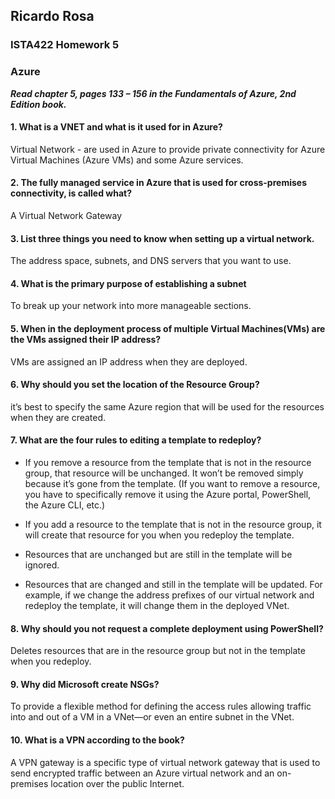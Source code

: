 ## Ricardo Rosa

### ISTA422 Homework 5

### Azure




***Read chapter 5, pages 133 – 156 in the Fundamentals of Azure, 2nd Edition book.***

#### 1. What is a VNET and what is it used for in Azure?
Virtual Network - are used in Azure to provide private connectivity for Azure Virtual Machines (Azure VMs) and some Azure services.

#### 2. The fully managed service in Azure that is used for cross-premises connectivity, is called what?
A Virtual Network Gateway

#### 3. List three things you need to know when setting up a virtual network.
The address space, subnets, and DNS servers that you want to use.

#### 4. What is the primary purpose of establishing a subnet
To break up your network into more manageable sections.

#### 5. When in the deployment process of multiple Virtual Machines(VMs) are the VMs assigned their IP address?
VMs are assigned an IP address when they are deployed.

#### 6. Why should you set the location of the Resource Group?
it’s best to specify the same Azure region that will be used for the resources when they are created.

#### 7. What are the four rules to editing a template to redeploy?
- If you remove a resource from the template that is not in the resource group, that resource will be unchanged. It won’t be removed simply because it’s gone from the template. (If you want to remove a resource, you have to specifically remove it using the Azure portal, PowerShell, the Azure CLI, etc.)


- If you add a resource to the template that is not in the resource group, it will create that resource for you when you redeploy the template.

- Resources that are unchanged but are still in the template will be ignored.

- Resources that are changed and still in the template will be updated. For example, if we change the address prefixes of our virtual network and redeploy the template, it will change them in the deployed VNet.

#### 8. Why should you not request a complete deployment using PowerShell?
Deletes resources that are in the resource group but not in the template when you redeploy.

#### 9. Why did Microsoft create NSGs?
To provide a flexible method for defining the access rules allowing traffic into and out of a VM in a VNet—or even an entire subnet in the VNet.

#### 10. What is a VPN according to the book?
A VPN gateway is a specific type of virtual network gateway that is used to send encrypted traffic between an Azure virtual network and an on-premises location over the public Internet.
